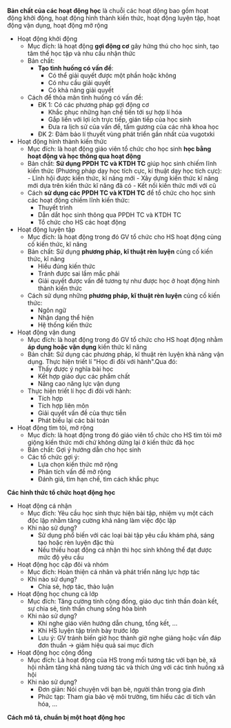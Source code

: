 **Bản chất của các hoạt động học** là chuỗi các hoạt dộng bao gồm hoạt động khởi động, hoạt động hình thành kiến thức, hoạt động luyện tập, hoạt động vận dụng, hoạt động mở rộng

+ Hoạt động khởi động
	- Mục đích: là hoạt động **gợi động cơ** gây hứng thú cho học sinh, tạo tâm thế học tập và nhu cầu nhận thức
	- Bản chất: 
		- **Tạo tình huống có vấn đề**: 	
			- Có thể giải quyết được một phần hoặc không
			- Có nhu cầu giải quyết
			- Có khả năng giải quyết
	- Cách để thỏa mãn tình huống có vấn đề:
		- ĐK 1: Có các phương pháp gợi động cơ
			- Khắc phục những hạn chế tiến tới sự hợp lí hóa
			- Gắp liền với lợi ích trực tiếp, gián tiếp của học sinh
			- Đưa ra lịch sử của vấn đề, tấm gương của các nhà khoa học
		- ĐK 2: Đảm bảo lí thuyết vùng phát triển gần nhất của vugotxki		
+ Hoạt động hình thành kiến thức
	- Mục đích:
		là hoạt động giáo viên tổ chức cho học sinh **học bằng hoạt động và học thông qua hoạt động**
	- Bản chất:
		**Sử dụng PPDH TC và KTDH TC** giúp học sinh chiếm lĩnh kiến thức (Phương pháp dạy học tích cực, kí thuật dạy học tích cực):
			- Lĩnh hội được kiến thức, kĩ năng mới
			- Xây dựng kiến thức kĩ năng mới dựa trên kiến thức kĩ năng đã có
			- Kết nối kiến thức mới với cũ
	- Cách **sử dụng các PPDH TC và KTDH TC** để tổ chức cho học sinh các hoạt động chiếm lĩnh kiến thức:
		- Thuyết trình
		- Dẫn dắt học sinh thông qua PPDH TC và KTDH TC
		- Tổ chức cho HS các hoạt động
+ Hoạt động luyện tập
	- Mục đích: là hoạt động trong đó GV tổ chức cho HS hoạt động củng cố kiến thức, kĩ năng
	- Bản chất: Sử dụng **phương pháp, kĩ thuật rèn luyện** củng cố kiến thức, kĩ năng
		- Hiểu đúng kiến thức
		- Tránh được sai lầm mắc phải
		- Giải quyết được vấn đề tương tự như được học ở hoạt động hình thành kiến thức
	- Cách sử dụng những **phương pháp, kĩ thuật rèn luyện** củng cố kiến thức:
		- Ngôn ngữ
		- Nhận dạng thể hiện
		- Hệ thống kiến thức
+ Hoạt động vận dung
	- Mục đích: là hoạt động trong đó GV tổ chức cho HS hoạt động nhằm **áp dụng hoặc vận dụng** kiến thức kĩ năng
	- Bản chất: Sử dụng các phương pháp, kĩ thuật rèn luyện khả năng vận dụng. Thực hiện triết lí "Học đi đôi với hành".Qua đó:
		- Thấy được ý nghĩa bài học
		- Kết hợp giáo dục các phẩm chất
		- Nâng cao năng lực vận dụng
	- Thực hiện triết lí học đi đôi với hành:
		- Tích hợp
		- Tích hợp liên môn
		- Giải quyết vấn đề của thực tiễn
		- Phát biểu lại các bài toán
+ Hoạt động tìm tòi, mở rộng
	- Mục đích: là hoạt động trong đó giáo viên tổ chức cho HS tìm tỏi mở giộng kiến thức mới chứ không dừng lại ở kiến thức đã học
	- Bản chất: Gợi ý hướng dẫn cho học sinh
	- Các tổ chức gợi ý:
		- Lựa chọn kiến thức mở rộng
		- Phân tích vấn đề mở rộng
		- Đánh giá, tìm hạn chế, tìm cách khắc phục

**Các hình thức tổ chức hoạt động học**
+ Hoạt động cá nhận
	- Mục đích: Yêu cầu học sinh thực hiện bài tập, nhiệm vụ một cách độc lập nhằm tăng cường khả năng làm việc độc lập
	- Khi nào sử dụng? 
		- Sử dụng phổ biến với các loại bài tập yêu cầu khám phá, sáng tạo hoặc rèn luyện đặc thù
		- Nếu thiếu hoạt động cá nhận thì học sinh không thể đạt được mức độ yêu cầu
+ Hoạt động học cặp đôi và nhóm
	- Mục đích: Hoàn thiện cá nhân và phát triển năng lực hợp tác
	- Khi nào sử dụng? 
		- Chia sẻ, hợp tác, thảo luận
+ Hoạt động học chung cả lớp
	- Mục đích: Tăng cường tính cộng đồng, giáo dục tinh thần đoàn kết, sự chia sẻ, tinh thần chung sống hòa bình
	- Khi nào sử dụng? 
		- Khi nghe giáo viên hướng dẫn chung, tổng kết, ...
		- Khi HS luyện tập trình bày trước lớp
		- Lưu ý: GV tránh biến giờ học thành giờ nghe giảng hoặc vấn đáp đơn thuần -> giảm hiệu quả sai mục đích
+ Hoạt động học cộng đồng
 	- Mục đích: Là hoạt động của HS trong mối tương tác với bạn bè, xã hội nhằm tăng khả năng tương tác và thích ứng với các tình huống xã hội
	- Khi nào sử dụng? 
		- Đơn giản: Nói chuyện với bạn bè, người thân trong gia đình
		- Phức tạp: Tham gia bảo vệ môi trường, tìm hiểu các di tích văn hóa, ...

**Cách mô tả, chuẩn bị một hoạt động học**





